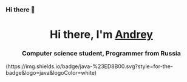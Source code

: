### Hi there 👋
<h1 align="center">Hi there, I'm <a href="https://vk.com/karapyzika" target="_blank">Andrey</a></h1>
<h3 align="center">Computer science student, Programmer from Russia</h3>
(https://img.shields.io/badge/java-%23ED8B00.svg?style=for-the-badge&logo=java&logoColor=white)
